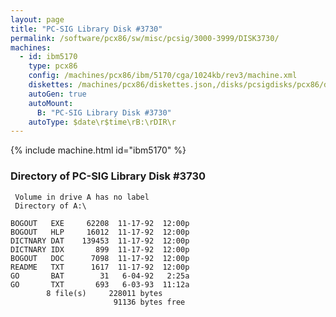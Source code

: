 ```yaml
---
layout: page
title: "PC-SIG Library Disk #3730"
permalink: /software/pcx86/sw/misc/pcsig/3000-3999/DISK3730/
machines:
  - id: ibm5170
    type: pcx86
    config: /machines/pcx86/ibm/5170/cga/1024kb/rev3/machine.xml
    diskettes: /machines/pcx86/diskettes.json,/disks/pcsigdisks/pcx86/diskettes.json
    autoGen: true
    autoMount:
      B: "PC-SIG Library Disk #3730"
    autoType: $date\r$time\rB:\rDIR\r
---
```


{% include machine.html id="ibm5170" %}

### Directory of PC-SIG Library Disk #3730

     Volume in drive A has no label
     Directory of A:\

    BOGOUT   EXE     62208  11-17-92  12:00p
    BOGOUT   HLP     16012  11-17-92  12:00p
    DICTNARY DAT    139453  11-17-92  12:00p
    DICTNARY IDX       899  11-17-92  12:00p
    BOGOUT   DOC      7098  11-17-92  12:00p
    README   TXT      1617  11-17-92  12:00p
    GO       BAT        31   6-04-92   2:25a
    GO       TXT       693   6-03-93  11:12a
            8 file(s)     228011 bytes
                           91136 bytes free
